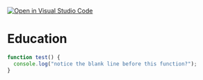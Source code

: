 [![Open in Visual Studio Code](https://classroom.github.com/assets/open-in-vscode-2e0aaae1b6195c2367325f4f02e2d04e9abb55f0b24a779b69b11b9e10269abc.svg)](https://classroom.github.com/online_ide?assignment_repo_id=16955399&assignment_repo_type=AssignmentRepo)
# Education
```javascript
function test() {
  console.log("notice the blank line before this function?");
}
```
